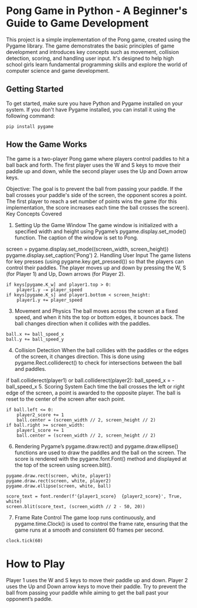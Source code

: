 # Pong Game in Python - A Beginner's Guide to Game Development

This project is a simple implementation of the Pong game, created using the Pygame library. The game demonstrates the basic principles of game development and introduces key concepts such as movement, collision detection, scoring, and handling user input. It's designed to help high school girls learn fundamental programming skills and explore the world of computer science and game development.

## Getting Started

To get started, make sure you have Python and Pygame installed on your system. If you don't have Pygame installed, you can install it using the following command:

```
pip install pygame
```
## How the Game Works

The game is a two-player Pong game where players control paddles to hit a ball back and forth. The first player uses the W and S keys to move their paddle up and down, while the second player uses the Up and Down arrow keys.

Objective:
The goal is to prevent the ball from passing your paddle. If the ball crosses your paddle's side of the screen, the opponent scores a point.
The first player to reach a set number of points wins the game (for this implementation, the score increases each time the ball crosses the screen).
Key Concepts Covered

1. Setting Up the Game Window
The game window is initialized with a specified width and height using Pygame’s pygame.display.set_mode() function. The caption of the window is set to Pong.

screen = pygame.display.set_mode((screen_width, screen_height))
pygame.display.set_caption('Pong')
2. Handling User Input
The game listens for key presses (using pygame.key.get_pressed()) so that the players can control their paddles. The player moves up and down by pressing the W, S (for Player 1) and Up, Down arrows (for Player 2).
```
if keys[pygame.K_w] and player1.top > 0:
    player1.y -= player_speed
if keys[pygame.K_s] and player1.bottom < screen_height:
    player1.y += player_speed
```
3. Movement and Physics
The ball moves across the screen at a fixed speed, and when it hits the top or bottom edges, it bounces back. The ball changes direction when it collides with the paddles.

```
ball.x += ball_speed_x
ball.y += ball_speed_y
```

4. Collision Detection
When the ball collides with the paddles or the edges of the screen, it changes direction. This is done using pygame.Rect.colliderect() to check for intersections between the ball and paddles.

if ball.colliderect(player1) or ball.colliderect(player2):
    ball_speed_x = -ball_speed_x
5. Scoring System
Each time the ball crosses the left or right edge of the screen, a point is awarded to the opposite player. The ball is reset to the center of the screen after each point.

```
if ball.left <= 0:
    player2_score += 1
    ball.center = (screen_width // 2, screen_height // 2)
if ball.right >= screen_width:
    player1_score += 1
    ball.center = (screen_width // 2, screen_height // 2)
```

6. Rendering
Pygame’s pygame.draw.rect() and pygame.draw.ellipse() functions are used to draw the paddles and the ball on the screen. The score is rendered with the pygame.font.Font() method and displayed at the top of the screen using screen.blit().

```
pygame.draw.rect(screen, white, player1)
pygame.draw.rect(screen, white, player2)
pygame.draw.ellipse(screen, white, ball)

score_text = font.render(f'{player1_score}  {player2_score}', True, white)
screen.blit(score_text, (screen_width // 2 - 50, 20))
```

7. Frame Rate Control
The game loop runs continuously, and pygame.time.Clock() is used to control the frame rate, ensuring that the game runs at a smooth and consistent 60 frames per second.

```
clock.tick(60)
```
# How to Play

Player 1 uses the W and S keys to move their paddle up and down.
Player 2 uses the Up and Down arrow keys to move their paddle.
Try to prevent the ball from passing your paddle while aiming to get the ball past your opponent’s paddle.